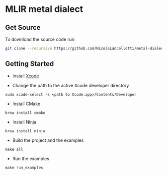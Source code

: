 # MLIR metal dialect

## Get Source
To download the source code run:
```sh
git clone --recursive https://github.com/NicolaLancellotti/metal-dialect.git
```

## Getting Started

- Install [Xcode](https://developer.apple.com/xcode/)

- Change the path to the active Xcode developer directory
```
sudo xcode-select -s <path to Xcode.app>/Contents/Developer
```
- Install CMake 
```
brew install cmake
```

- Install Ninja 
```
brew install ninja
```

- Build the project and the examples
```
make all
```
- Run the examples
```
make run_examples
```
